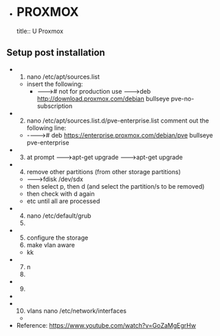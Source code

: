 - # PROXMOX
  title:: U Proxmox
## Setup post installation
- 1. nano /etc/apt/sources.list
	- insert the following:
		- ---># not for production use
		  --->deb http://download.proxmox.com/debian bullseye pve-no-subscription
- 2. nano /etc/apt/sources.list.d/pve-enterprise.list
  comment out the following line:
	- ----># deb https://enterprise.proxmox.com/debian/pve bullseye pve-enterprise
- 3. at prompt 
  --->apt-get upgrade
  --->apt-get upgrade
- 4. remove other partitions (from other storage partitions)
	- --->fdisk /dev/sdx
	- then select p, then d (and select the partition/s to be removed)
	- then check with d again
	- etc until all are processed
- 4. nano /etc/default/grub
  5.
- 5. configure the storage
  5. make vlan aware
	- kk
- 7. n
  8.
- 9.
-
- 10. vlans
  nano /etc/network/interfaces
	-
- Reference: https://www.youtube.com/watch?v=GoZaMgEgrHw